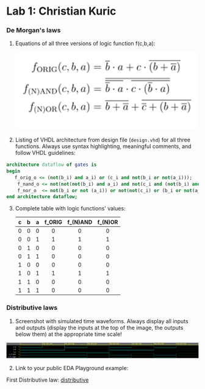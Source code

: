 # Lab 1: Christian Kuric

### De Morgan's laws

1. Equations of all three versions of logic function f(c,b,a):

   ![Logic function](https://github.com/kikusko77/digital-electronics-1/blob/main/photos/rovnica.cv1.png)

2. Listing of VHDL architecture from design file (`design.vhd`) for all three functions. Always use syntax highlighting, meaningful comments, and follow VHDL guidelines:

```vhdl
architecture dataflow of gates is
begin
   f_orig_o <= (not(b_i) and a_i) or (c_i and not(b_i or not(a_i)));
    f_nand_o <= not(not(not(b_i) and a_i) and not(c_i and (not(b_i) and a_i))); 
    f_nor_o  <= not(b_i or not (a_i)) or not(not(c_i) or (b_i or not(a_i)));  
end architecture dataflow;
```

3. Complete table with logic functions' values:

   | **c** | **b** |**a** | **f_ORIG** | **f_(N)AND** | **f_(N)OR** |
   | :-: | :-: | :-: | :-: | :-: | :-: |
   | 0 | 0 | 0 | 0 | 0 | 0 |
   | 0 | 0 | 1 | 1 | 1 | 1 |
   | 0 | 1 | 0 | 0 | 0 | 0 |
   | 0 | 1 | 1 | 0 | 0 | 0 |
   | 1 | 0 | 0 | 0 | 0 | 0 |
   | 1 | 0 | 1 | 1 | 1 | 1 |
   | 1 | 1 | 0 | 0 | 0 | 0 |
   | 1 | 1 | 1 | 0 | 0 | 0 |

### Distributive laws

1. Screenshot with simulated time waveforms. Always display all inputs and outputs (display the inputs at the top of the image, the outputs below them) at the appropriate time scale!

    
![photo1](https://github.com/kikusko77/digital-electronics-1/blob/main/photos/cv1.PNG)




2. Link to your public EDA Playground example:

  First Distributive law: [distributive](https://www.edaplayground.com/x/p_gP)